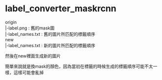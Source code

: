 # label_converter_maskrcnn

origin  
|-label.png : 舊的mask圖  
|-label_names.txt : 舊的圖片所匹配的標籤順序  
new  
|-label_names.txt : 新的圖片所匹配的標籤順序  
  
然後在new裡面生成新的圖片  
  
簡單來說就是換mask的顏色，因為當初在標籤的時候生成的標籤順序可能不太一樣，這樣可能會亂掉  